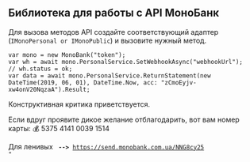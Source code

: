 ## Библиотека для работы с API МоноБанк
Для вызова методов API создайте соответствующий адаптер (```IMonoPersonal or IMonoPublic```) и вызовите нужный метод.
```
var mono = new MonoBank("token");
var wh = await mono.PersonalService.SetWebhookAsync("webhookUrl");
// wh.status = ok;
var data = await mono.PersonalService.ReturnStatement(new DateTime(2019, 06, 01), DateTime.Now, acc: "zCmoEyjv-xw4onV20NqzaA").Result;    
  ```
Конструктивная критика приветствуется.

Если вдруг проявите дикое желание отблагодарить, вот вам номер карты:
💰 5375 4141 0039 1514

Для ленивых <code> <b>--></b> https://send.monobank.com.ua/NNG8cy25 "</code>
